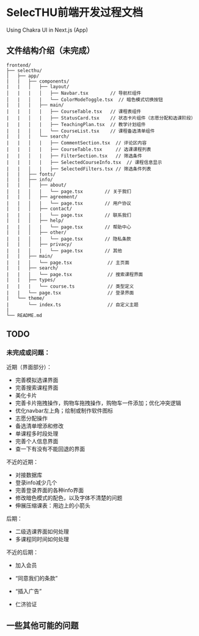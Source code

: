 # SelecTHU前端开发过程文档

Using Chakra UI in Next.js (App)

## 文件结构介绍（未完成）

```
frontend/
├── selecthu/
│   ├── app/
|	|	├── components/
|	|	│   ├── layout/
│   |	|	│   ├── Navbar.tsx        // 导航栏组件
│   |	│   |	└── ColorModeToggle.tsx  // 暗色模式切换按钮
|	|   |	├── main/
|	|	│   |   ├── CourseTable.tsx   // 课程表组件
|	|	│   |   ├── StatusCard.tsx    // 状态卡片组件（志愿分配和选课阶段）
|	|	│   |   ├── TeachingPlan.tsx  // 教学计划组件
|	|	│   |   └── CourseList.tsx    // 课程备选清单组件
|	|   |	└── search/
|	|	│   |   ├── CommentSection.tsx	// 评论区内容
|	|	│   |   ├── CourseTable.tsx		// 选课课程列表
|	|	│   |   ├── FilterSection.tsx	// 筛选条件
|	|	│   |   ├── SelectedCourseInfo.tsx	// 课程信息显示
|	|	│   |   ├── SelectedFilters.tsx	// 筛选条件列表
|	|	├── fonts/
|	|	├── info/
|	|	│   ├── about/
|	|	│   |	└── page.tsx		// 关于我们
|	|	│   ├── agreement/
|	|	│   |	└── page.tsx		// 用户协议
|	|	│   ├── contact/
|	|	│   |	└── page.tsx		// 联系我们
|	|	│   ├── help/
|	|	│   |	└── page.tsx		// 帮助中心
|	|	│   ├── other/
|	|	│   |	└── page.tsx		// 隐私条款
|	|	│   ├── privacy/
|	|	│   |	└── page.tsx		// 其他
|	|	├── main/
|	|	│   └── page.tsx             // 主页面
|	|	├── search/
|	|	│   └── page.tsx             // 搜索课程界面
|	|	├── types/
|	|	|   └── course.ts            // 类型定义
|	|	└── page.tsx				 // 登录界面
|   └── theme/
|		└── index.ts				 // 自定义主题
|    
└── README.md
```

## TODO

### 未完成或问题：

近期（界面部分）：

- 完善模拟选课界面
- 完善搜索课程界面
- 美化卡片
- 完善卡片拖拽操作，购物车拖拽操作，购物车一件添加；优化冲突逻辑
- 优化navbar左上角；绘制或制作软件图标
- 志愿分配操作
- 备选清单增添和修改
- 单课程多时段处理
- 完善个人信息界面
- 查一下有没有不能回退的界面

不近的近期：

- 对接数据库
- 登录info减少几个
- 完善登录界面的各种info界面
- 修改暗色模式的配色，以及字体不清楚的问题
- 伸展压缩课表：用边上的小箭头

后期：

- 二级选课界面如何处理
- 多课程同时间如何处理

不近的后期：

- 加入会员

- “同意我们的条款”
- “插入广告”
- 仁济验证

## 一些其他可能的问题
